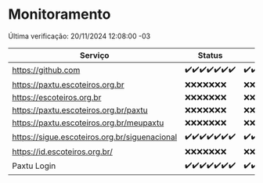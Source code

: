 # Monitoramento

Última verificação: 20/11/2024 12:08:00 -03

|Serviço|Status|Últimas 24h|
|---|---|---|
|https://github.com|<span title="2024-11-13: OK=23">✔️</span><span title="2024-11-14: OK=23">✔️</span><span title="2024-11-15: OK=23">✔️</span><span title="2024-11-16: OK=23">✔️</span><span title="2024-11-17: OK=23">✔️</span><span title="2024-11-18: OK=23">✔️</span><span title="2024-11-19: OK=14">✔️</span>|<span title="19/11/2024 12:09:00 -03 : 200">✔️</span><span title="19/11/2024 13:10:00 -03 : 200">✔️</span><span title="19/11/2024 14:07:00 -03 : 200">✔️</span><span title="19/11/2024 15:11:00 -03 : 200">✔️</span><span title="19/11/2024 16:06:00 -03 : 200">✔️</span><span title="19/11/2024 17:09:00 -03 : 200">✔️</span><span title="19/11/2024 18:07:00 -03 : 200">✔️</span><span title="19/11/2024 19:07:00 -03 : 200">✔️</span><span title="19/11/2024 20:08:00 -03 : 200">✔️</span><span title="19/11/2024 21:41:00 -03 : 200">✔️</span><span title="19/11/2024 23:15:00 -03 : 200">✔️</span><span title="20/11/2024 00:20:00 -03 : 200">✔️</span><span title="20/11/2024 01:11:00 -03 : 200">✔️</span><span title="20/11/2024 02:08:00 -03 : 200">✔️</span><span title="20/11/2024 03:12:00 -03 : 200">✔️</span><span title="20/11/2024 04:08:00 -03 : 200">✔️</span><span title="20/11/2024 05:12:00 -03 : 200">✔️</span><span title="20/11/2024 06:09:00 -03 : 200">✔️</span><span title="20/11/2024 07:09:00 -03 : 200">✔️</span><span title="20/11/2024 08:07:00 -03 : 200">✔️</span><span title="20/11/2024 09:16:00 -03 : 200">✔️</span><span title="20/11/2024 10:19:00 -03 : 200">✔️</span><span title="20/11/2024 11:08:00 -03 : 200">✔️</span><span title="20/11/2024 12:08:00 -03 : 200">✔️</span>|
|https://paxtu.escoteiros.org.br|<span title="2024-11-13: Falhas=23">❌</span><span title="2024-11-14: Falhas=23">❌</span><span title="2024-11-15: Falhas=23">❌</span><span title="2024-11-16: Falhas=23">❌</span><span title="2024-11-17: Falhas=23">❌</span><span title="2024-11-18: Falhas=23">❌</span><span title="2024-11-19: Falhas=14">❌</span>|<span title="19/11/2024 12:09:00 -03 : 403">❌</span><span title="19/11/2024 13:10:00 -03 : 403">❌</span><span title="19/11/2024 14:07:00 -03 : 403">❌</span><span title="19/11/2024 15:11:00 -03 : 403">❌</span><span title="19/11/2024 16:06:00 -03 : 403">❌</span><span title="19/11/2024 17:09:00 -03 : 403">❌</span><span title="19/11/2024 18:07:00 -03 : 403">❌</span><span title="19/11/2024 19:07:00 -03 : 403">❌</span><span title="19/11/2024 20:08:00 -03 : 403">❌</span><span title="19/11/2024 21:41:00 -03 : 403">❌</span><span title="19/11/2024 23:15:00 -03 : 403">❌</span><span title="20/11/2024 00:20:00 -03 : 403">❌</span><span title="20/11/2024 01:11:00 -03 : 403">❌</span><span title="20/11/2024 02:08:00 -03 : 403">❌</span><span title="20/11/2024 03:12:00 -03 : 403">❌</span><span title="20/11/2024 04:08:00 -03 : 403">❌</span><span title="20/11/2024 05:12:00 -03 : 403">❌</span><span title="20/11/2024 06:09:00 -03 : 403">❌</span><span title="20/11/2024 07:09:00 -03 : 403">❌</span><span title="20/11/2024 08:07:00 -03 : 403">❌</span><span title="20/11/2024 09:16:00 -03 : 403">❌</span><span title="20/11/2024 10:19:00 -03 : 403">❌</span><span title="20/11/2024 11:08:00 -03 : 403">❌</span><span title="20/11/2024 12:08:00 -03 : 403">❌</span>|
|https://escoteiros.org.br|<span title="2024-11-13: Falhas=23">❌</span><span title="2024-11-14: Falhas=23">❌</span><span title="2024-11-15: Falhas=23">❌</span><span title="2024-11-16: Falhas=23">❌</span><span title="2024-11-17: Falhas=23">❌</span><span title="2024-11-18: Falhas=23">❌</span><span title="2024-11-19: Falhas=14">❌</span>|<span title="19/11/2024 12:09:00 -03 : 403">❌</span><span title="19/11/2024 13:10:00 -03 : 403">❌</span><span title="19/11/2024 14:07:00 -03 : 403">❌</span><span title="19/11/2024 15:11:00 -03 : 403">❌</span><span title="19/11/2024 16:06:00 -03 : 403">❌</span><span title="19/11/2024 17:09:00 -03 : 403">❌</span><span title="19/11/2024 18:07:00 -03 : 403">❌</span><span title="19/11/2024 19:07:00 -03 : 403">❌</span><span title="19/11/2024 20:08:00 -03 : 403">❌</span><span title="19/11/2024 21:41:00 -03 : 403">❌</span><span title="19/11/2024 23:15:00 -03 : 403">❌</span><span title="20/11/2024 00:20:00 -03 : 403">❌</span><span title="20/11/2024 01:11:00 -03 : 403">❌</span><span title="20/11/2024 02:08:00 -03 : 403">❌</span><span title="20/11/2024 03:12:00 -03 : 403">❌</span><span title="20/11/2024 04:08:00 -03 : 403">❌</span><span title="20/11/2024 05:12:00 -03 : 403">❌</span><span title="20/11/2024 06:09:00 -03 : 403">❌</span><span title="20/11/2024 07:09:00 -03 : 403">❌</span><span title="20/11/2024 08:07:00 -03 : 403">❌</span><span title="20/11/2024 09:16:00 -03 : 403">❌</span><span title="20/11/2024 10:19:00 -03 : 403">❌</span><span title="20/11/2024 11:08:00 -03 : 403">❌</span><span title="20/11/2024 12:08:00 -03 : 403">❌</span>|
|https://paxtu.escoteiros.org.br/paxtu|<span title="2024-11-13: Falhas=23">❌</span><span title="2024-11-14: Falhas=23">❌</span><span title="2024-11-15: Falhas=23">❌</span><span title="2024-11-16: Falhas=23">❌</span><span title="2024-11-17: Falhas=23">❌</span><span title="2024-11-18: Falhas=23">❌</span><span title="2024-11-19: Falhas=14">❌</span>|<span title="19/11/2024 12:09:00 -03 : 403">❌</span><span title="19/11/2024 13:10:00 -03 : 403">❌</span><span title="19/11/2024 14:07:00 -03 : 403">❌</span><span title="19/11/2024 15:11:00 -03 : 403">❌</span><span title="19/11/2024 16:06:00 -03 : 403">❌</span><span title="19/11/2024 17:09:00 -03 : 403">❌</span><span title="19/11/2024 18:07:00 -03 : 403">❌</span><span title="19/11/2024 19:07:00 -03 : 403">❌</span><span title="19/11/2024 20:08:00 -03 : 403">❌</span><span title="19/11/2024 21:41:00 -03 : 403">❌</span><span title="19/11/2024 23:15:00 -03 : 403">❌</span><span title="20/11/2024 00:20:00 -03 : 403">❌</span><span title="20/11/2024 01:11:00 -03 : 403">❌</span><span title="20/11/2024 02:08:00 -03 : 403">❌</span><span title="20/11/2024 03:12:00 -03 : 403">❌</span><span title="20/11/2024 04:08:00 -03 : 403">❌</span><span title="20/11/2024 05:12:00 -03 : 403">❌</span><span title="20/11/2024 06:09:00 -03 : 403">❌</span><span title="20/11/2024 07:09:00 -03 : 403">❌</span><span title="20/11/2024 08:07:00 -03 : 403">❌</span><span title="20/11/2024 09:16:00 -03 : 403">❌</span><span title="20/11/2024 10:19:00 -03 : 403">❌</span><span title="20/11/2024 11:08:00 -03 : 403">❌</span><span title="20/11/2024 12:08:00 -03 : 403">❌</span>|
|https://paxtu.escoteiros.org.br/meupaxtu|<span title="2024-11-13: Falhas=23">❌</span><span title="2024-11-14: Falhas=23">❌</span><span title="2024-11-15: Falhas=23">❌</span><span title="2024-11-16: Falhas=23">❌</span><span title="2024-11-17: Falhas=23">❌</span><span title="2024-11-18: Falhas=23">❌</span><span title="2024-11-19: Falhas=14">❌</span>|<span title="19/11/2024 12:09:00 -03 : 403">❌</span><span title="19/11/2024 13:10:00 -03 : 403">❌</span><span title="19/11/2024 14:07:00 -03 : 403">❌</span><span title="19/11/2024 15:11:00 -03 : 403">❌</span><span title="19/11/2024 16:06:00 -03 : 403">❌</span><span title="19/11/2024 17:09:00 -03 : 403">❌</span><span title="19/11/2024 18:07:00 -03 : 403">❌</span><span title="19/11/2024 19:07:00 -03 : 403">❌</span><span title="19/11/2024 20:08:00 -03 : 403">❌</span><span title="19/11/2024 21:41:00 -03 : 403">❌</span><span title="19/11/2024 23:15:00 -03 : 403">❌</span><span title="20/11/2024 00:20:00 -03 : 403">❌</span><span title="20/11/2024 01:11:00 -03 : 403">❌</span><span title="20/11/2024 02:08:00 -03 : 403">❌</span><span title="20/11/2024 03:12:00 -03 : 403">❌</span><span title="20/11/2024 04:08:00 -03 : 403">❌</span><span title="20/11/2024 05:12:00 -03 : 403">❌</span><span title="20/11/2024 06:09:00 -03 : 403">❌</span><span title="20/11/2024 07:09:00 -03 : 403">❌</span><span title="20/11/2024 08:07:00 -03 : 403">❌</span><span title="20/11/2024 09:16:00 -03 : 403">❌</span><span title="20/11/2024 10:19:00 -03 : 403">❌</span><span title="20/11/2024 11:08:00 -03 : 403">❌</span><span title="20/11/2024 12:08:00 -03 : 403">❌</span>|
|https://sigue.escoteiros.org.br/siguenacional|<span title="2024-11-13: OK=23">✔️</span><span title="2024-11-14: OK=23">✔️</span><span title="2024-11-15: OK=23">✔️</span><span title="2024-11-16: OK=23">✔️</span><span title="2024-11-17: OK=23">✔️</span><span title="2024-11-18: OK=23">✔️</span><span title="2024-11-19: OK=14">✔️</span>|<span title="19/11/2024 12:09:00 -03 : 200">✔️</span><span title="19/11/2024 13:10:00 -03 : 200">✔️</span><span title="19/11/2024 14:07:00 -03 : 200">✔️</span><span title="19/11/2024 15:11:00 -03 : 200">✔️</span><span title="19/11/2024 16:06:00 -03 : 200">✔️</span><span title="19/11/2024 17:09:00 -03 : 200">✔️</span><span title="19/11/2024 18:07:00 -03 : 200">✔️</span><span title="19/11/2024 19:07:00 -03 : 200">✔️</span><span title="19/11/2024 20:08:00 -03 : 200">✔️</span><span title="19/11/2024 21:41:00 -03 : 200">✔️</span><span title="19/11/2024 23:15:00 -03 : 200">✔️</span><span title="20/11/2024 00:20:00 -03 : 200">✔️</span><span title="20/11/2024 01:11:00 -03 : 200">✔️</span><span title="20/11/2024 02:08:00 -03 : 200">✔️</span><span title="20/11/2024 03:12:00 -03 : 200">✔️</span><span title="20/11/2024 04:08:00 -03 : 200">✔️</span><span title="20/11/2024 05:12:00 -03 : 200">✔️</span><span title="20/11/2024 06:09:00 -03 : 200">✔️</span><span title="20/11/2024 07:09:00 -03 : 200">✔️</span><span title="20/11/2024 08:07:00 -03 : 200">✔️</span><span title="20/11/2024 09:16:00 -03 : 200">✔️</span><span title="20/11/2024 10:19:00 -03 : 200">✔️</span><span title="20/11/2024 11:08:00 -03 : 200">✔️</span><span title="20/11/2024 12:08:00 -03 : 200">✔️</span>|
|https://id.escoteiros.org.br/|<span title="2024-11-13: Falhas=23">❌</span><span title="2024-11-14: Falhas=23">❌</span><span title="2024-11-15: Falhas=23">❌</span><span title="2024-11-16: Falhas=23">❌</span><span title="2024-11-17: Falhas=23">❌</span><span title="2024-11-18: Falhas=23">❌</span><span title="2024-11-19: Falhas=14">❌</span>|<span title="19/11/2024 12:09:00 -03 : 403">❌</span><span title="19/11/2024 13:10:00 -03 : 403">❌</span><span title="19/11/2024 14:07:00 -03 : 403">❌</span><span title="19/11/2024 15:11:00 -03 : 403">❌</span><span title="19/11/2024 16:06:00 -03 : 403">❌</span><span title="19/11/2024 17:09:00 -03 : 403">❌</span><span title="19/11/2024 18:07:00 -03 : 403">❌</span><span title="19/11/2024 19:07:00 -03 : 403">❌</span><span title="19/11/2024 20:08:00 -03 : 403">❌</span><span title="19/11/2024 21:41:00 -03 : 403">❌</span><span title="19/11/2024 23:15:00 -03 : 403">❌</span><span title="20/11/2024 00:20:00 -03 : 403">❌</span><span title="20/11/2024 01:11:00 -03 : 403">❌</span><span title="20/11/2024 02:08:00 -03 : 403">❌</span><span title="20/11/2024 03:12:00 -03 : 403">❌</span><span title="20/11/2024 04:08:00 -03 : 403">❌</span><span title="20/11/2024 05:12:00 -03 : 403">❌</span><span title="20/11/2024 06:09:00 -03 : 403">❌</span><span title="20/11/2024 07:09:00 -03 : 403">❌</span><span title="20/11/2024 08:07:00 -03 : 403">❌</span><span title="20/11/2024 09:16:00 -03 : 403">❌</span><span title="20/11/2024 10:19:00 -03 : 403">❌</span><span title="20/11/2024 11:08:00 -03 : 403">❌</span><span title="20/11/2024 12:08:00 -03 : 403">❌</span>|
|Paxtu Login|<span title="2024-11-13: OK=23">✔️</span><span title="2024-11-14: OK=23">✔️</span><span title="2024-11-15: OK=23">✔️</span><span title="2024-11-16: OK=23">✔️</span><span title="2024-11-17: OK=23">✔️</span><span title="2024-11-18: OK=23">✔️</span><span title="2024-11-19: OK=14">✔️</span>|<span title="19/11/2024 12:09:00 -03 : 200">✔️</span><span title="19/11/2024 13:10:00 -03 : 200">✔️</span><span title="19/11/2024 14:07:00 -03 : 200">✔️</span><span title="19/11/2024 15:11:00 -03 : 200">✔️</span><span title="19/11/2024 16:06:00 -03 : 200">✔️</span><span title="19/11/2024 17:09:00 -03 : 200">✔️</span><span title="19/11/2024 18:07:00 -03 : 200">✔️</span><span title="19/11/2024 19:07:00 -03 : 200">✔️</span><span title="19/11/2024 20:08:00 -03 : 200">✔️</span><span title="19/11/2024 21:41:00 -03 : 200">✔️</span><span title="19/11/2024 23:15:00 -03 : 200">✔️</span><span title="20/11/2024 00:21:00 -03 : 200">✔️</span><span title="20/11/2024 01:11:00 -03 : 200">✔️</span><span title="20/11/2024 02:08:00 -03 : 200">✔️</span><span title="20/11/2024 03:12:00 -03 : 200">✔️</span><span title="20/11/2024 04:08:00 -03 : 200">✔️</span><span title="20/11/2024 05:12:00 -03 : 200">✔️</span><span title="20/11/2024 06:09:00 -03 : 200">✔️</span><span title="20/11/2024 07:09:00 -03 : 200">✔️</span><span title="20/11/2024 08:07:00 -03 : 200">✔️</span><span title="20/11/2024 09:16:00 -03 : 200">✔️</span><span title="20/11/2024 10:19:00 -03 : 200">✔️</span><span title="20/11/2024 11:08:00 -03 : 200">✔️</span><span title="20/11/2024 12:08:00 -03 : 200">✔️</span>|
